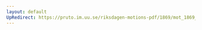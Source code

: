 ```yaml
---
layout: default
UpRedirect: https://pruto.im.uu.se/riksdagen-motions-pdf/1869/mot_1869__ak__261.pdf
---
```

